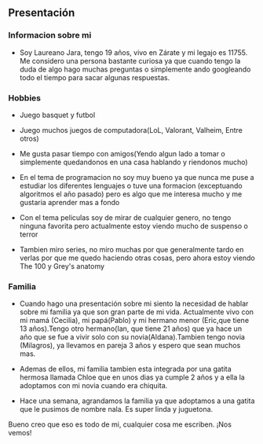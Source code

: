 ## **Presentación**
### **Informacion sobre mi**
* Soy Laureano Jara, tengo 19 años, vivo en Zárate y mi legajo es 11755. Me considero una persona bastante curiosa ya que cuando tengo la duda de algo hago muchas preguntas o simplemente ando googleando todo el tiempo para sacar algunas respuestas.

### **Hobbies**
* Juego basquet y futbol

* Juego muchos juegos de computadora(LoL, Valorant, Valheim, Entre otros)

* Me gusta pasar tiempo con amigos(Yendo algun lado a tomar o simplemente quedandonos en una casa hablando y riendonos mucho)

* En el tema de programacion no soy muy bueno ya que nunca me puse a estudiar los diferentes lenguajes o tuve una formacion (exceptuando algoritmos el año pasado) pero es algo que me interesa mucho y me gustaria aprender mas a fondo

* Con el tema peliculas soy de mirar de cualquier genero, no tengo ninguna favorita pero actualmente estoy viendo mucho de suspenso o terror

* Tambien miro series, no miro muchas por que generalmente tardo en verlas por que me quedo haciendo otras cosas, pero ahora estoy viendo The 100 y Grey's anatomy

### **Familia**

* Cuando hago una presentación sobre mi siento la necesidad de hablar sobre mi familia ya que son gran parte de mi vida. Actualmente vivo con mi mamá (Cecilia), mi papá(Pablo) y mi hermano menor (Eric,que tiene 13 años).Tengo otro hermano(Ian, que tiene 21 años) que ya hace un año que se fue a vivir solo con su novia(Aldana).Tambien tengo novia (Milagros), ya llevamos en pareja 3 años y espero que sean muchos mas.
* Ademas de ellos, mi familia tambien esta integrada por una gatita hermosa llamada Chloe que en unos dias ya cumple 2 años y a ella la adoptamos con mi novia cuando era chiquita.

* Hace una semana, agrandamos la familia ya que adoptamos a una gatita que le pusimos de nombre nala. Es super linda y juguetona.

Bueno creo que eso es todo de mi, cualquier cosa me escriben. ¡Nos vemos!
